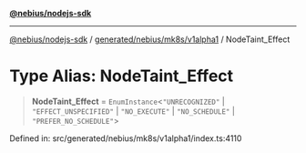 [**@nebius/nodejs-sdk**](../../../../../README.md)

***

[@nebius/nodejs-sdk](../../../../../README.md) / [generated/nebius/mk8s/v1alpha1](../README.md) / NodeTaint\_Effect

# Type Alias: NodeTaint\_Effect

> **NodeTaint\_Effect** = `EnumInstance`\<`"UNRECOGNIZED"` \| `"EFFECT_UNSPECIFIED"` \| `"NO_EXECUTE"` \| `"NO_SCHEDULE"` \| `"PREFER_NO_SCHEDULE"`\>

Defined in: src/generated/nebius/mk8s/v1alpha1/index.ts:4110
